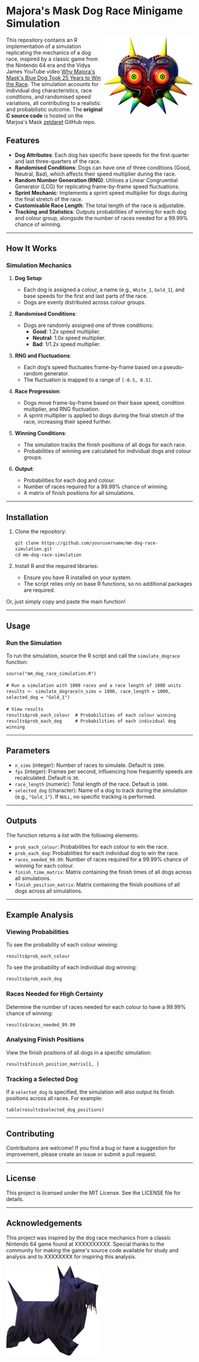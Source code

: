 # Majora's Mask Dog Race Minigame Simulation

<!-- badges: start -->
<img src="https://raw.githubusercontent.com/AlanInglis/Majoras_Mask_Blue_Dog/refs/heads/main/badges/mm_heart.jpeg" width="241" height="209" align="right" />
<!-- badges: end -->



This repository contains an R implementation of a simulation replicating the mechanics of a dog race, 
inspired by a classic game from the Nintendo 64 era and the Vidya James YouTube
video [Why Majora's Mask's Blue Dog Took 25 Years to Win the Race](https://www.youtube.com/watch?v=Y1l6Xj4PLEk).
The simulation accounts for individual dog characteristics, race conditions, 
and randomised speed variations, all contributing to a realistic and probabilistic outcome. 
The **original C source code** is hosted on the Marjoa's Mask [zeldaret](https://github.com/zeldaret/mm) GitHub repo.



## Features

- **Dog Attributes**: Each dog has specific base speeds for the first quarter and last three-quarters of the race.
- **Randomised Conditions**: Dogs can have one of three conditions (Good, Neutral, Bad), which affects their speed multiplier during the race.
- **Random Number Generation (RNG)**: Utilises a Linear Congruential Generator (LCG) for replicating frame-by-frame speed fluctuations.
- **Sprint Mechanic**: Implements a sprint speed multiplier for dogs during the final stretch of the race.
- **Customisable Race Length**: The total length of the race is adjustable.
- **Tracking and Statistics**: Outputs probabilities of winning for each dog and colour group, alongside the number of races needed for a 99.99% chance of winning.

---

## How It Works

### Simulation Mechanics

1. **Dog Setup**: 
   - Each dog is assigned a colour, a name (e.g., `White_1`, `Gold_1`), and base speeds for the first and last parts of the race.
   - Dogs are evenly distributed across colour groups.

2. **Randomised Conditions**:
   - Dogs are randomly assigned one of three conditions:
     - **Good**: 1.2x speed multiplier.
     - **Neutral**: 1.0x speed multiplier.
     - **Bad**: 1/1.2x speed multiplier.

3. **RNG and Fluctuations**:
   - Each dog’s speed fluctuates frame-by-frame based on a pseudo-random generator.
   - The fluctuation is mapped to a range of `[-0.5, 0.5]`.

4. **Race Progression**:
   - Dogs move frame-by-frame based on their base speed, condition multiplier, and RNG fluctuation.
   - A sprint multiplier is applied to dogs during the final stretch of the race, increasing their speed further.

5. **Winning Conditions**:
   - The simulation tracks the finish positions of all dogs for each race.
   - Probabilities of winning are calculated for individual dogs and colour groups.

6. **Output**:
   - Probabilities for each dog and colour.
   - Number of races required for a 99.99% chance of winning.
   - A matrix of finish positions for all simulations.

---

## Installation

1. Clone the repository:
   ```{bash}
   git clone https://github.com/yourusername/mm-dog-race-simulation.git
   cd mm-dog-race-simulation
   ```

2. Install R and the required libraries:
   - Ensure you have R installed on your system.
   - The script relies only on base R functions, so no additional packages are required.
   
Or, just simply copy and paste the main function!

---

## Usage

### Run the Simulation

To run the simulation, source the R script and call the `simulate_dograce` function:

```
source("mm_dog_race_simulation.R")

# Run a simulation with 1000 races and a race length of 1000 units
results <- simulate_dograce(n_sims = 1000, race_length = 1000, selected_dog = "Gold_1")

# View results
results$prob_each_colour  # Probabilities of each colour winning
results$prob_each_dog     # Probabilities of each individual dog winning
```

---

## Parameters

- `n_sims` (integer): Number of races to simulate. Default is `1000`.
- `fps` (integer): Frames per second, influencing how frequently speeds are recalculated. Default is `30`.
- `race_length` (numeric): Total length of the race. Default is `1000`.
- `selected_dog` (character): Name of a dog to track during the simulation (e.g., `"Gold_1"`). If `NULL`, no specific tracking is performed.

---

## Outputs

The function returns a list with the following elements:

- `prob_each_colour`: Probabilities for each colour to win the race.
- `prob_each_dog`: Probabilities for each individual dog to win the race.
- `races_needed_99.99`: Number of races required for a 99.99% chance of winning for each colour.
- `finish_time_matrix`: Matrix containing the finish times of all dogs across all simulations.
- `finish_position_matrix`: Matrix containing the finish positions of all dogs across all simulations.

---

## Example Analysis

### Viewing Probabilities

To see the probability of each colour winning:

```
results$prob_each_colour
```

To see the probability of each individual dog winning:

```
results$prob_each_dog
```

### Races Needed for High Certainty

Determine the number of races needed for each colour to have a 99.99% chance of winning:

```
results$races_needed_99.99
```

### Analysing Finish Positions

View the finish positions of all dogs in a specific simulation:

```
results$finish_position_matrix[1, ]
```

### Tracking a Selected Dog

If a `selected_dog` is specified, the simulation will also output its finish positions across all races. For example:

```
table(results$selected_dog_positions)
```

---

## Contributing

Contributions are welcome! If you find a bug or have a suggestion for improvement, please create an issue or submit a pull request.

---

## License

This project is licensed under the MIT License. See the LICENSE file for details.

---


## Acknowledgements

This project was inspired by the dog race mechanics from a classic Nintendo 64 game found at XXXXXXXXXX.
Special thanks to the community for making the game's source code available for study and analysis and to 
XXXXXXXX for inspiring this analysis.



<!-- badges: start -->
<img src="https://raw.githubusercontent.com/AlanInglis/Majoras_Mask_Blue_Dog/refs/heads/main/badges/MM_Dog_Blue_Model.webp" width="250" height="245" align="left" />
<!-- badges: end -->





